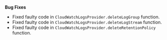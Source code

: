 **Bug Fixes**

* Fixed faulty code in `CloudWatchLogsProvider.deleteLogGroup` function.
* Fixed faulty code in `CloudWatchLogsProvider.deleteLogStream` function.
* Fixed faulty code in `CloudWatchLogsProvider.deleteRetentionPolicy` function.